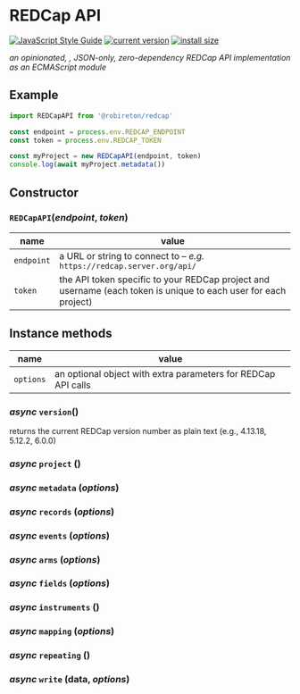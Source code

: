 # REDCap API

[![JavaScript Style Guide](https://img.shields.io/badge/code_style-standard-brightgreen.svg)](https://standardjs.com)
[![current version](https://img.shields.io/npm/v/@robireton/redcap)](https://www.npmjs.com/package/@robireton/redcap)
[![install size](https://packagephobia.com/badge?p=@robireton/redcap)](https://packagephobia.com/result?p=@robireton/redcap)

*an opinionated, , JSON-only, zero-dependency REDCap API implementation as an ECMAScript module*

## Example
```js
import REDCapAPI from '@robireton/redcap'

const endpoint = process.env.REDCAP_ENDPOINT
const token = process.env.REDCAP_TOKEN

const myProject = new REDCapAPI(endpoint, token)
console.log(await myProject.metadata())
```

## Constructor

### `REDCapAPI`(*endpoint*, *token*)

| name | value |
| ---- | ----- |
| `endpoint` | a URL or string to connect to – *e.g.* `https://redcap.server.org/api/` |
| `token` | the API token specific to your REDCap project and username (each token is unique to each user for each project) |


## Instance methods

| name | value |
| ---- | ----- |
| `options` | an optional object with extra parameters for REDCap API calls |

### *async* `version`()

returns the current REDCap version number as plain text (e.g., 4.13.18, 5.12.2, 6.0.0)

### *async*  `project` ()
### *async*  `metadata` (*options*)
### *async*  `records` (*options*)
### *async*  `events` (*options*)
### *async*  `arms` (*options*)
### *async*  `fields` (*options*)
### *async*  `instruments` ()
### *async*  `mapping` (*options*)
### *async*  `repeating` ()
### *async*  `write` (data, *options*)
